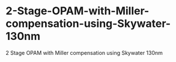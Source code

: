 # 2-Stage-OPAM-with-Miller-compensation-using-Skywater-130nm
2 Stage OPAM with Miller compensation using Skywater 130nm
